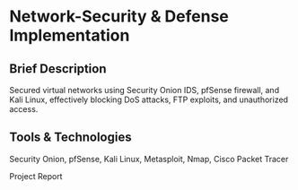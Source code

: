 # Network-Security & Defense Implementation
<h2>Brief Description</h2>
    <p>Secured virtual networks using Security Onion IDS, pfSense firewall, and Kali Linux, effectively blocking DoS attacks, FTP exploits, and unauthorized access.<p>

<h2>Tools &amp; Technologies</h2>
    <p>Security Onion, pfSense, Kali Linux, Metasploit, Nmap, Cisco Packet Tracer<p>

Project Report


